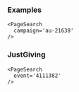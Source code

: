 ### Examples

```
<PageSearch
  campaign='au-21638'
/>
```

### JustGiving

```
<PageSearch
  event='4111382'
/>
```
